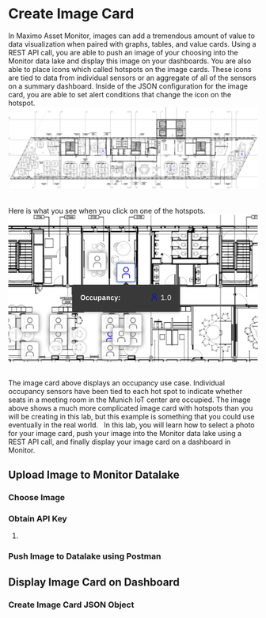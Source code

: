 # Create Image Card

In Maximo Asset Monitor, images can add a tremendous amount of value to data visualization when paired with graphs, tables, and value cards. Using a REST API call, you are able to push an image of your choosing into the Monitor data lake and display this image on your dashboards. You are also able to place icons which called hotspots on the image cards. These icons are tied to data from individual sensors or an aggregate of all of the sensors on a summary dashboard. Inside of the JSON configuration for the image card, you are able to set alert conditions that change the icon on the hotspot.
![Munich Occupancy Image Card](img/im1.png) &nbsp;

Here is what you see when you click on one of the hotspots.
![Munich Occupancy Hotspot](img/im2.png) &nbsp;

The image card above displays an occupancy use case. Individual occupancy sensors have been tied to each hot spot to indicate whether seats in a meeting room in the Munich IoT center are occupied. The image above shows a much more complicated image card with hotspots than you will be creating in this lab, but this example is something that you could use eventually in the real world.
&nbsp;
In this lab, you will learn how to select a photo for your image card, push your image into the Monitor data lake using a REST API call, and finally display your image card on a dashboard in Monitor.
## Upload Image to Monitor Datalake
### Choose Image
### Obtain API Key
1.
### Push Image to Datalake using Postman
## Display Image Card on Dashboard
### Create Image Card JSON Object
